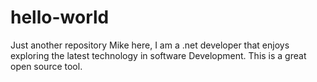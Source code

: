 # hello-world
Just another repository
Mike here, I am a .net developer that enjoys exploring the latest technology in software Development. This is a great open source tool.
